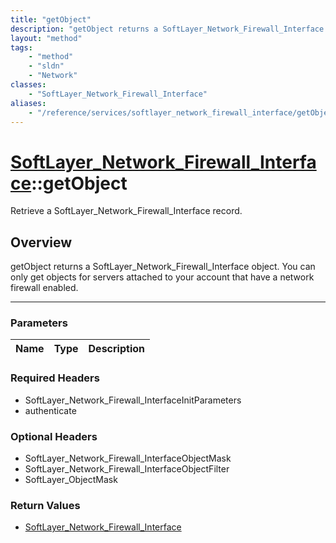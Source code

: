 ```yaml
---
title: "getObject"
description: "getObject returns a SoftLayer_Network_Firewall_Interface object. You can only get objects for servers attached to your a... "
layout: "method"
tags:
    - "method"
    - "sldn"
    - "Network"
classes:
    - "SoftLayer_Network_Firewall_Interface"
aliases:
    - "/reference/services/softlayer_network_firewall_interface/getObject"
---
```

# [SoftLayer_Network_Firewall_Interface](/reference/services/SoftLayer_Network_Firewall_Interface)::getObject

Retrieve a SoftLayer_Network_Firewall_Interface record.


## Overview 
getObject returns a SoftLayer_Network_Firewall_Interface object. You can only get objects for servers attached to your account that have a network firewall enabled. 

-----

### Parameters 
|Name | Type | Description |
| --- | --- | --- |


### Required Headers
* SoftLayer_Network_Firewall_InterfaceInitParameters
* authenticate


### Optional Headers
* SoftLayer_Network_Firewall_InterfaceObjectMask
* SoftLayer_Network_Firewall_InterfaceObjectFilter
* SoftLayer_ObjectMask

### Return Values
* <a href='/reference/datatypes/SoftLayer_Network_Firewall_Interface'>SoftLayer_Network_Firewall_Interface </a>




